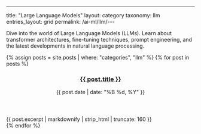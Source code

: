 ---
title: "Large Language Models"
layout: category
taxonomy: llm
entries_layout: grid
permalink: /ai-ml/llm/---

Dive into the world of Large Language Models (LLMs). Learn about transformer architectures, fine-tuning techniques, prompt engineering, and the latest developments in natural language processing.

{% assign posts = site.posts | where: "categories", "llm" %}
{% for post in posts %}
  <article class="entry">
    <header class="entry-header">
      <h3 class="entry-title">
        <a href="{{ post.url | relative_url }}">{{ post.title }}</a>
      </h3>
      <div class="entry-meta">
        <time class="entry-time">{{ post.date | date: "%B %d, %Y" }}</time>
      </div>
    </header>
    <div class="entry-excerpt">
      {{ post.excerpt | markdownify | strip_html | truncate: 160 }}
    </div>
  </article>
{% endfor %}